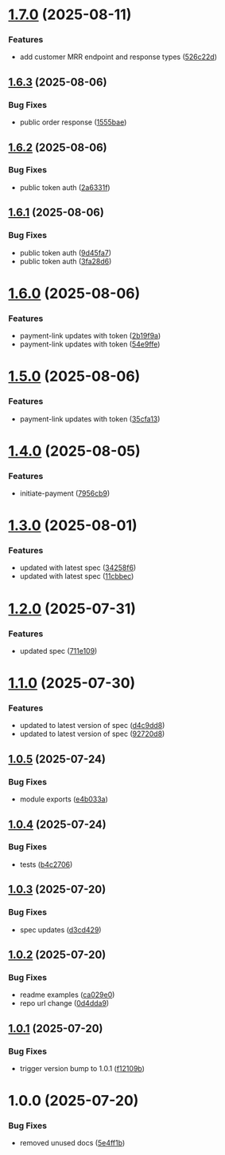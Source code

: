 # [1.7.0](https://github.com/getpaidhqco/typescript-sdk/compare/v1.6.3...v1.7.0) (2025-08-11)


### Features

* add customer MRR endpoint and response types ([526c22d](https://github.com/getpaidhqco/typescript-sdk/commit/526c22d0a578f6133bf5dde29cbd2dadbd1e25e3))

## [1.6.3](https://github.com/getpaidhqco/typescript-sdk/compare/v1.6.2...v1.6.3) (2025-08-06)


### Bug Fixes

* public order response ([1555bae](https://github.com/getpaidhqco/typescript-sdk/commit/1555bae8875ca334f7acbe011722da23ee285972))

## [1.6.2](https://github.com/getpaidhqco/typescript-sdk/compare/v1.6.1...v1.6.2) (2025-08-06)


### Bug Fixes

* public token auth ([2a6331f](https://github.com/getpaidhqco/typescript-sdk/commit/2a6331f2bb292036e9145b85fb29a2b533fb8a80))

## [1.6.1](https://github.com/getpaidhqco/typescript-sdk/compare/v1.6.0...v1.6.1) (2025-08-06)


### Bug Fixes

* public token auth ([9d45fa7](https://github.com/getpaidhqco/typescript-sdk/commit/9d45fa72e7f62d69a3fa73d883aa93c548b03503))
* public token auth ([3fa28d6](https://github.com/getpaidhqco/typescript-sdk/commit/3fa28d6b1d947389c686954ea08a07b01b1c514f))

# [1.6.0](https://github.com/getpaidhqco/typescript-sdk/compare/v1.5.0...v1.6.0) (2025-08-06)


### Features

* payment-link updates with token ([2b19f9a](https://github.com/getpaidhqco/typescript-sdk/commit/2b19f9a6f44f53062590ade41afa5cfdaf952eb4))
* payment-link updates with token ([54e9ffe](https://github.com/getpaidhqco/typescript-sdk/commit/54e9ffebb807856f440801cfe8c24fe7610e7e8e))

# [1.5.0](https://github.com/getpaidhqco/typescript-sdk/compare/v1.4.0...v1.5.0) (2025-08-06)


### Features

* payment-link updates with token ([35cfa13](https://github.com/getpaidhqco/typescript-sdk/commit/35cfa13d179f9ba891dd56c40788f8e55cb21979))

# [1.4.0](https://github.com/getpaidhqco/typescript-sdk/compare/v1.3.0...v1.4.0) (2025-08-05)


### Features

* initiate-payment ([7956cb9](https://github.com/getpaidhqco/typescript-sdk/commit/7956cb9dc2fdc037c038abc93cc11765f3bf6ffd))

# [1.3.0](https://github.com/getpaidhqco/typescript-sdk/compare/v1.2.0...v1.3.0) (2025-08-01)


### Features

* updated with latest spec ([34258f6](https://github.com/getpaidhqco/typescript-sdk/commit/34258f66d937f38447f3957cfdbd0a846eeb8e27))
* updated with latest spec ([11cbbec](https://github.com/getpaidhqco/typescript-sdk/commit/11cbbec29ede791c5e06911648869c420073c7f4))

# [1.2.0](https://github.com/getpaidhqco/typescript-sdk/compare/v1.1.0...v1.2.0) (2025-07-31)


### Features

* updated spec ([711e109](https://github.com/getpaidhqco/typescript-sdk/commit/711e1090b6321049feabe7d77a0a862fe56eb374))

# [1.1.0](https://github.com/getpaidhqco/typescript-sdk/compare/v1.0.5...v1.1.0) (2025-07-30)


### Features

* updated to latest version of spec ([d4c9dd8](https://github.com/getpaidhqco/typescript-sdk/commit/d4c9dd80d5796247427bfc91203ba015eb567725))
* updated to latest version of spec ([92720d8](https://github.com/getpaidhqco/typescript-sdk/commit/92720d84671d296eae4a6213058e23903e7b7533))

## [1.0.5](https://github.com/getpaidhqco/typescript-sdk/compare/v1.0.4...v1.0.5) (2025-07-24)


### Bug Fixes

* module exports ([e4b033a](https://github.com/getpaidhqco/typescript-sdk/commit/e4b033a90323b894cf7455ed8879e7fcaf5ed48d))

## [1.0.4](https://github.com/getpaidhqco/typescript-sdk/compare/v1.0.3...v1.0.4) (2025-07-24)


### Bug Fixes

* tests ([b4c2706](https://github.com/getpaidhqco/typescript-sdk/commit/b4c270631f6a1c91ca3c3b442b8b02e503c062f9))

## [1.0.3](https://github.com/getpaidhqco/typescript-sdk/compare/v1.0.2...v1.0.3) (2025-07-20)


### Bug Fixes

* spec updates ([d3cd429](https://github.com/getpaidhqco/typescript-sdk/commit/d3cd429dec50a6ffe0c341a129a7db6eb36db11d))

## [1.0.2](https://github.com/getpaidhqco/typescript-sdk/compare/v1.0.1...v1.0.2) (2025-07-20)


### Bug Fixes

* readme examples ([ca029e0](https://github.com/getpaidhqco/typescript-sdk/commit/ca029e0850b5d09ca5caffdf4b7fe8059805bd68))
* repo url change ([0d4dda9](https://github.com/getpaidhqco/typescript-sdk/commit/0d4dda9f8aec1180fa6c48ab6b2a2df711491bfe))

## [1.0.1](https://github.com/getpaidhqco/gphq-ts-sdk/compare/v1.0.0...v1.0.1) (2025-07-20)


### Bug Fixes

* trigger version bump to 1.0.1 ([f12109b](https://github.com/getpaidhqco/gphq-ts-sdk/commit/f12109b63552dc07610944284242cfa998cababd))

# 1.0.0 (2025-07-20)


### Bug Fixes

* removed unused docs ([5e4ff1b](https://github.com/getpaidhqco/typescript-sdk/commit/5e4ff1b358071a1fd25ec3443bd56365de3f299c))
